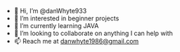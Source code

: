 - 👋 Hi, I’m @danWhyte933
- 👀 I’m interested in beginner projects
- 🌱 I’m currently learning JAVA
- 💞️ I’m looking to collaborate on anything I can help with
- 📫 Reach me at danwhyte1986@gmail.com

<!---
danWhyte933/danWhyte933 is a ✨ special ✨ repository because its `README.md` (this file) appears on your GitHub profile.
You can click the Preview link to take a look at your changes.
--->
